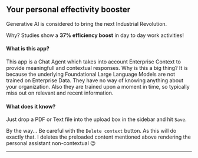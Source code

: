 ## Your personal effectivity booster
Generative AI is considered to bring the next Industrial Revolution.

Why? Studies show a **37% efficiency boost** in day to day work activities!

#### What is this app?
This app is a Chat Agent which takes into account Enterprise Context to provide meaningfull and contextual responses.
Why is this a big thing? It is because the underlying Foundational Large Language Models are not trained on Enterprise Data. They have no way of knowing anything about your organization.
Also they are trained upon a moment in time, so typically miss out on relevant and recent information.

#### What does it know?
Just drop a PDF or Text file into the upload box in the sidebar and hit `Save`.

By the way... Be careful with the `Delete context` button. As this will do exactly that. I deletes the preloaded content mentioned above rendering the personal assistant non-contextual 😉

---